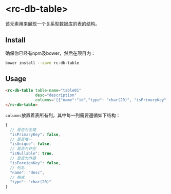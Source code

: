 # \<rc-db-table\>

该元素用来展现一个关系型数据库的表的结构。

## Install

确保你已经有npm及bower，然后在项目内：

```sh
bower install --save rc-db-table
```

## Usage

```html
<rc-db-table table-name="table01"
             desc="description"
             columns='[{"name":"id","type": "char(20)", "isPrimaryKey": true, "isForeignKey": true, "isUnique": true, "isNullable"  : true}]'>
</rc-db-table>
```

`columns`放置着表所有列，其中每一列需要遵循如下结构：

```js
{
  // 是否为主键
  "isPrimaryKey": false,
  // 是否唯一
  "isUnique": false,
  // 是否允许空
  "isNullable": true,
  // 是否为外键
  "isForeignKey": false,
  // 列名
  "name": "desc",
  // 格式
  "type": "char(20)"
}
```
